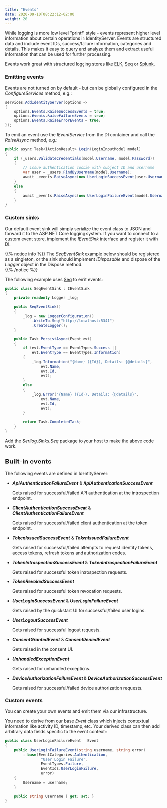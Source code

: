 ```yaml
---
title: "Events"
date: 2020-09-10T08:22:12+02:00
weight: 20
---
```


While logging is more low level "printf" style - events represent higher level information about certain operations in IdentityServer.
Events are structured data and include event IDs, success/failure information, categories and details.
This makes it easy to query and analyze them and extract useful information that can be used for further processing.

Events work great with structured logging stores like [ELK](https://www.elastic.co/webinars/introduction-elk-stack), [Seq](https://getseq.net) or [Splunk](https://www.splunk.com/).

### Emitting events
Events are not turned on by default - but can be globally configured in the *ConfigureServices* method, e.g.:

```cs
services.AddIdentityServer(options =>
{
    options.Events.RaiseSuccessEvents = true;
    options.Events.RaiseFailureEvents = true;
    options.Events.RaiseErrorEvents = true;
});
```

To emit an event use the *IEventService* from the DI container and call the *RaiseAsync* method, e.g.:

```cs
public async Task<IActionResult> Login(LoginInputModel model)
{
    if (_users.ValidateCredentials(model.Username, model.Password))
    {
        // issue authentication cookie with subject ID and username
        var user = _users.FindByUsername(model.Username);
        await _events.RaiseAsync(new UserLoginSuccessEvent(user.Username, user.SubjectId, user.Username));
    }
    else
    {
        await _events.RaiseAsync(new UserLoginFailureEvent(model.Username, "invalid credentials"));
    }
}
```

### Custom sinks
Our default event sink will simply serialize the event class to JSON and forward it to the ASP.NET Core logging system.
If you want to connect to a custom event store, implement the *IEventSink* interface and register it with DI.  

{{% notice info %}}
The *SeqEventSink* example below should be registered as a singleton, or the sink should implement *IDisposable* and dispose of the *Logger* object in the Dispose method.  
{{% /notice %}}

The following example uses [Seq](https://getseq.net) to emit events:

```cs
public class SeqEventSink : IEventSink
{
    private readonly Logger _log;

    public SeqEventSink()
    {
        _log = new LoggerConfiguration()
            .WriteTo.Seq("http://localhost:5341")
            .CreateLogger();
    }

    public Task PersistAsync(Event evt)
    {
        if (evt.EventType == EventTypes.Success ||
            evt.EventType == EventTypes.Information)
        {
            _log.Information("{Name} ({Id}), Details: {@details}",
                evt.Name,
                evt.Id,
                evt);
        }
        else
        {
            _log.Error("{Name} ({Id}), Details: {@details}",
                evt.Name,
                evt.Id,
                evt);
        }

        return Task.CompletedTask;
    }
}
```

Add the *Serilog.Sinks.Seq* package to your host to make the above code work.

## Built-in events
The following events are defined in IdentityServer:

* ***ApiAuthenticationFailureEvent*** & ***ApiAuthenticationSuccessEvent***

    Gets raised for successful/failed API authentication at the introspection endpoint.

* ***ClientAuthenticationSuccessEvent*** & ***ClientAuthenticationFailureEvent***
    
    Gets raised for successful/failed client authentication at the token endpoint.

* ***TokenIssuedSuccessEvent*** & ***TokenIssuedFailureEvent***

    Gets raised for successful/failed attempts to request identity tokens, access tokens, refresh tokens and authorization codes.

* ***TokenIntrospectionSuccessEvent*** & ***TokenIntrospectionFailureEvent***

    Gets raised for successful token introspection requests.

* ***TokenRevokedSuccessEvent***

    Gets raised for successful token revocation requests.

* ***UserLoginSuccessEvent*** & ***UserLoginFailureEvent***

    Gets raised by the quickstart UI for successful/failed user logins.

* ***UserLogoutSuccessEvent***

    Gets raised for successful logout requests.

* ***ConsentGrantedEvent*** & ***ConsentDeniedEvent***

    Gets raised in the consent UI.

* ***UnhandledExceptionEvent***

    Gets raised for unhandled exceptions.

* ***DeviceAuthorizationFailureEvent*** & ***DeviceAuthorizationSuccessEvent***

    Gets raised for successful/failed device authorization requests.

### Custom events
You can create your own events and emit them via our infrastructure.

You need to derive from our base *Event* class which injects contextual information like activity ID, timestamp, etc.
Your derived class can then add arbitrary data fields specific to the event context::

```cs
public class UserLoginFailureEvent : Event
{
    public UserLoginFailureEvent(string username, string error)
        : base(EventCategories.Authentication,
                "User Login Failure",
                EventTypes.Failure, 
                EventIds.UserLoginFailure,
                error)
    {
        Username = username;
    }

    public string Username { get; set; }
}
```
